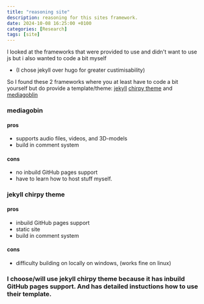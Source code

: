 ```yaml
---
title: "reasoning site"
description: reasoning for this sites framework.
date: 2024-10-08 16:25:00 +0100
categories: [Research]
tags: [site]
---
```



I looked at the frameworks that were provided to use and didn't want to use js but i also wanted to code a bit myself

- (I chose jekyll over hugo for greater custimisability)

So I found these 2 frameworks where you at least have to code a bit yourself but do provide a template/theme:
[jekyll](https://jekyllrb.com/) [chirpy theme](https://chirpy.cotes.page/) and [mediagoblin](https://mediagoblin.org/)

### mediagobin
#### pros
- supports audio files, videos, and 3D-models
- build in comment system
#### cons
- no inbuild GitHub pages support
- have to learn how to host stuff myself.
### jekyll chirpy theme
#### pros
- inbuild GitHub pages support
- static site
- build in comment system
#### cons 

- difficulty building on locally on windows, (works fine on linux)


### I choose/will use jekyll chirpy theme because it has inbuild GitHub pages support. And has detailed instuctions how to use their template.


